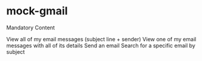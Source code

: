 # mock-gmail

Mandatory Content

View all of my email messages (subject line + sender)
View one of my email messages with all of its details
Send an email
Search for a specific email by subject